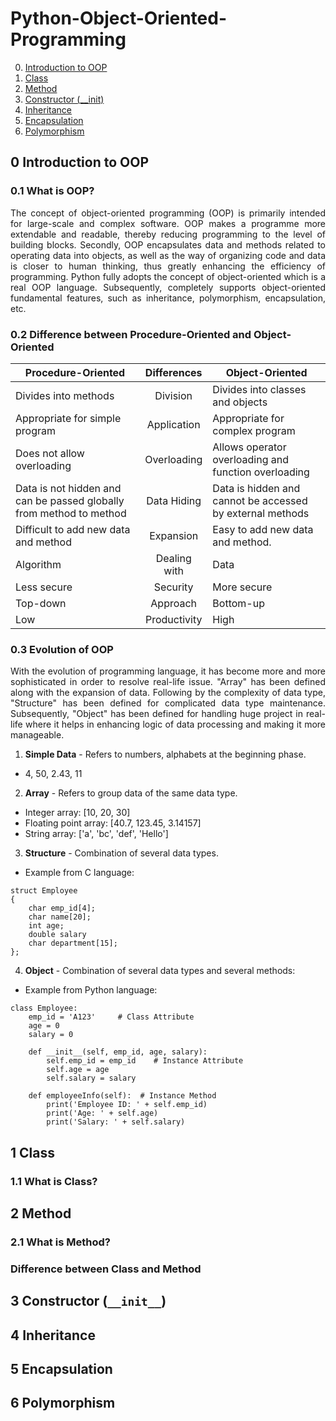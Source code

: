 # Python-Object-Oriented-Programming

0. [Introduction to OOP](https://github.com/Jacky0111/Python-Object-Oriented-Programming#0-introduction-to-oop)
1. [Class](https://github.com/Jacky0111/Python-Object-Oriented-Programming#1-class)
2. [Method](https://github.com/Jacky0111/Python-Object-Oriented-Programming#2-method)
3. [Constructor (__init)](https://github.com/Jacky0111/Python-Object-Oriented-Programming#3-constructor-(`__init__`))
4. [Inheritance](https://github.com/Jacky0111/Python-Object-Oriented-Programming#4-inheritance)
5. [Encapsulation](https://github.com/Jacky0111/Python-Object-Oriented-Programming#5-encapsulation)
6. [Polymorphism](https://github.com/Jacky0111/Python-Object-Oriented-Programming#6-polymorphism)

## 0 Introduction to OOP
### 0.1 What is OOP?
<p align="justify">
The concept of object-oriented programming (OOP) is primarily intended for large-scale and complex software. OOP makes a programme more extendable and readable, thereby reducing programming to the level of building blocks. Secondly, OOP encapsulates data and methods related to operating data into objects, as well as the way of organizing code and data is closer to human thinking, thus greatly enhancing the efficiency of programming. Python fully adopts the concept of object-oriented which is a real OOP language. Subsequently, completely supports object-oriented fundamental features, such as inheritance, polymorphism, encapsulation, etc.
</p>

### 0.2 Difference between Procedure-Oriented and Object-Oriented
| Procedure-Oriented                                                  | Differences  | Object-Oriented                                           |
|---------------------------------------------------------------------|:------------:|-----------------------------------------------------------|
| Divides into methods                                                |   Division   | Divides into classes and objects                          |
| Appropriate for simple program                                      | Application  | Appropriate for complex program                           |
| Does not allow overloading                                          | Overloading  | Allows operator overloading and function overloading      |
| Data is not hidden and can be passed globally from method to method | Data Hiding  | Data is hidden and cannot be accessed by external methods |
| Difficult to add new data and method                                |  Expansion   | Easy to add new data and method.                          |
| Algorithm                                                           | Dealing with | Data                                                      |
| Less secure                                                         |   Security   | More secure                                               |
| Top-down                                                            |   Approach   | Bottom-up                                                 |
| Low                                                                 | Productivity | High                                                      |

### 0.3 Evolution of OOP
<p align="justify">
With the evolution of programming language, it has become more and more sophisticated in order to resolve real-life issue. "Array" has been defined along with the expansion of data. Following by the complexity of data type, "Structure" has been defined for complicated data type maintenance. Subsequently, "Object" has been defined for handling huge project in real-life where it helps in enhancing logic of data processing and making it more manageable.
</p>

1. **Simple Data** - Refers to numbers, alphabets at the beginning phase.
* 4, 50, 2.43, 11
2. **Array** - Refers to group data of the same data type.
* Integer array: [10, 20, 30]
* Floating point array: [40.7, 123.45, 3.14157]
* String array: ['a', 'bc', 'def', 'Hello']
3. **Structure** - Combination of several data types.
* Example from C language:
```
struct Employee
{
	char emp_id[4];
	char name[20];
	int age;
	double salary
	char department[15];
};
```
4. **Object** - Combination of several data types and several methods:
* Example from Python language:
```
class Employee:
    emp_id = 'A123'     # Class Attribute
    age = 0         
    salary = 0      
    
    def __init__(self, emp_id, age, salary):
        self.emp_id = emp_id    # Instance Attribute
        self.age = age
        self.salary = salary
        
    def employeeInfo(self):  # Instance Method
        print('Employee ID: ' + self.emp_id)
        print('Age: ' + self.age)
        print('Salary: ' + self.salary)
```

## 1 Class
### 1.1 What is Class?

## 2 Method
### 2.1 What is Method?
### Difference between Class and Method

## 3 Constructor (`__init__`)

## 4 Inheritance

## 5 Encapsulation

## 6 Polymorphism


